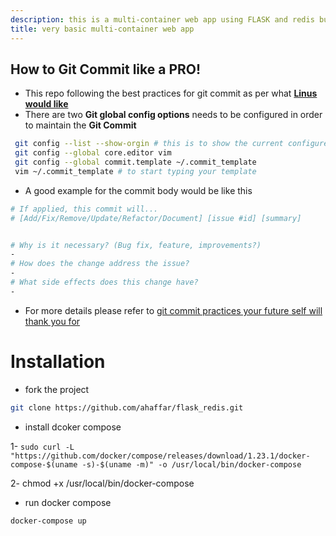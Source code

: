 ```yaml
---
description: this is a multi-container web app using FLASK and redis build with MIGHTY docker-compose
title: very basic multi-container web app
---
```


## How to Git Commit like a PRO!
 - This repo following the best practices for git commit as per what [__Linus would like__][Linus repo]  
 - There are two __Git global config options__ needs to be configured in order to maintain the __Git Commit__
 ```bash
  git config --list --show-orgin # this is to show the current configured options
  git config --global core.editor vim
  git config --global commit.template ~/.commit_template
  vim ~/.commit_template # to start typing your template
 ```
 - A good example for the commit body would be like this
 ```bash
 # If applied, this commit will...
# [Add/Fix/Remove/Update/Refactor/Document] [issue #id] [summary]


# Why is it necessary? (Bug fix, feature, improvements?)
-
# How does the change address the issue? 
-
# What side effects does this change have?
-
 ```
 - For more details please refer to [git commit practices your future self will thank you for][dev]
# Installation
* fork the project
```bash
git clone https://github.com/ahaffar/flask_redis.git
```
* install dcoker compose

 1-  ```sudo curl -L "https://github.com/docker/compose/releases/download/1.23.1/docker-compose-$(uname -s)-$(uname -m)" -o /usr/local/bin/docker-compose```

 2-  chmod +x /usr/local/bin/docker-compose


* run docker compose
```
docker-compose up
```

[Linus repo]: https://github.com/torvalds/subsurface-for-dirk/commit/b6590150d68df528efd40c889ba6eea476b39873
[dev]: https://victoria.dev/verbose/git-commit-practices-your-future-self-will-thank-you-for/